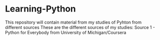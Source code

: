 # Learning-Python
This repository will contain material from my studies of Pyhton from different sources
These are the different sources of my studies:
Source 1 -  Python for Everybody from University of Michigan/Coursera
